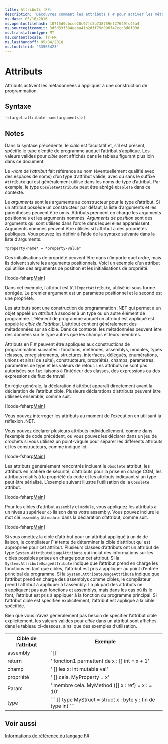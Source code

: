 ```yaml
---
title: Attributs (F#)
description: 'Découvrez comment les attributs F # pour activer les métadonnées à appliquer à une construction de programmation.'
ms.date: 05/16/2016
ms.openlocfilehash: 107f5d9cbcce28c97fc5b738759ef27649fc45a4
ms.sourcegitcommit: 3d5d33f384eeba41b2dff79d096f47ccc8d8f03d
ms.translationtype: MT
ms.contentlocale: fr-FR
ms.lasthandoff: 05/04/2018
ms.locfileid: "33565423"
---
```

# <a name="attributes"></a>Attributs

Attributs activent les métadonnées à appliquer à une construction de programmation.

## <a name="syntax"></a>Syntaxe

```fsharp
[<target:attribute-name(arguments)>]
```

## <a name="remarks"></a>Notes

Dans la syntaxe précédente, le *cible* est facultatif et, s’il est présent, spécifie le type d’entité de programme auquel l’attribut s’applique. Les valeurs valides pour *cible* sont affichés dans le tableau figurant plus loin dans ce document.

Le *-nom de l’attribut* fait référence au nom (éventuellement qualifié avec des espaces de noms) d’un type d’attribut valide, avec ou sans le suffixe `Attribute` qui est généralement utilisé dans les noms de type d’attribut. Par exemple, le type `ObsoleteAttribute` peut être abrégé `Obsolete` dans ce contexte.

Le *arguments* sont les arguments au constructeur pour le type d’attribut. Si un attribut possède un constructeur par défaut, la liste d’arguments et les parenthèses peuvent être omis. Attributs prennent en charge les arguments positionnels et les arguments nommés. *Arguments de position* sont des arguments qui sont utilisés dans l’ordre dans lequel elles apparaissent. Arguments nommés peuvent être utilisés si l’attribut a des propriétés publiques. Vous pouvez les définir à l’aide de la syntaxe suivante dans la liste d’arguments.

```
*property-name* = *property-value*
```

Ces initialisations de propriété peuvent être dans n’importe quel ordre, mais ils doivent suivre les arguments positionnels. Voici un exemple d’un attribut qui utilise des arguments de position et les initialisations de propriété.

[!code-fsharp[Main](../../../samples/snippets/fsharp/lang-ref-2/snippet6202.fs)]

Dans cet exemple, l’attribut est `DllImportAttribute`, utilisé ici sous forme abrégée. Le premier argument est un paramètre positionnel et le second est une propriété.

Les attributs sont une construction de programmation .NET qui permet à un objet appelé un *attribut* à associer à un type ou un autre élément de programme. L’élément de programme auquel un attribut est appliqué est appelé le *cible de l’attribut*. L’attribut contient généralement des métadonnées sur sa cible. Dans ce contexte, les métadonnées peuvent être des données sur le type autres que les champs et leurs membres.

Attributs en F # peuvent être appliqués aux constructions de programmation suivantes : fonctions, méthodes, assemblys, modules, types (classes, enregistrements, structures, interfaces, délégués, énumérations, unions et ainsi de suite), constructeurs, propriétés, champs, paramètres, paramètres de type et les valeurs de retour. Les attributs ne sont pas autorisées sur `let` liaisons à l’intérieur des classes, des expressions ou des expressions de flux de travail.

En règle générale, la déclaration d’attribut apparaît directement avant la déclaration de l’attribut cible. Plusieurs déclarations d’attributs peuvent être utilisées ensemble, comme suit.

[!code-fsharp[Main](../../../samples/snippets/fsharp/lang-ref-2/snippet6603.fs)]

Vous pouvez interroger les attributs au moment de l’exécution en utilisant la réflexion .NET.

Vous pouvez déclarer plusieurs attributs individuellement, comme dans l’exemple de code précédent, ou vous pouvez les déclarer dans un jeu de crochets si vous utilisez un point-virgule pour séparer les différents attributs et les constructeurs, comme indiqué ici.

[!code-fsharp[Main](../../../samples/snippets/fsharp/lang-ref-2/snippet6604.fs)]

Les attributs généralement rencontrés incluent le `Obsolete` attribut, les attributs en matière de sécurité, d’attributs pour la prise en charge COM, les attributs relatifs à la propriété du code et les attributs indiquant si un type peut être sérialisé. L’exemple suivant illustre l’utilisation de la `Obsolete` attribut.

[!code-fsharp[Main](../../../samples/snippets/fsharp/lang-ref-2/snippet6605.fs)]

Pour les cibles d’attribut `assembly` et `module`, vous appliquez les attributs à un niveau supérieur `do` liaison dans votre assembly. Vous pouvez inclure le mot clé `assembly` ou `module` dans la déclaration d’attribut, comme suit.

[!code-fsharp[Main](../../../samples/snippets/fsharp/lang-ref-2/snippet6606.fs)]

Si vous omettez la cible d’attribut pour un attribut appliqué à un `do` de liaison, le compilateur F # tente de déterminer la cible d’attribut qui est appropriée pour cet attribut. Plusieurs classes d’attributs ont un attribut de type `System.AttributeUsageAttribute` qui inclut des informations sur les cibles possibles prises en charge pour cet attribut. Si la `System.AttributeUsageAttribute` indique que l’attribut prend en charge les fonctions en tant que cibles, l’attribut est pris à appliquer au point d’entrée principal du programme. Si la `System.AttributeUsageAttribute` indique que l’attribut prend en charge des assemblys comme cibles, le compilateur prend l’attribut à appliquer à l’assembly. La plupart des attributs ne s’appliquent pas aux fonctions et assemblys, mais dans les cas où ils le font, l’attribut est pris à appliquer à la fonction du programme principal. Si l’attribut cible est spécifiée explicitement, l’attribut est appliqué à la cible spécifiée.

Bien que vous n’avez généralement pas besoin de spécifier l’attribut cible explicitement, les valeurs valides pour *cible* dans un attribut sont affichés dans le tableau ci-dessous, ainsi que des exemples d’utilisation.

<table>
  <tr>
    <th>Cible de l’attribut</td>
    <th>Exemple</td> 
  </tr>
  <tr>
    <td>assembly</td>
    <td>`[<assembly: AssemblyVersionAttribute("1.0.0.0")>]`</td> 
  </tr>
  <tr>
    <td>return</td>
    <td>' fonction1 permettent de x : [<return: Obsolete>] int = x + 1'</td> 
  </tr>
  <tr>
    <td>champ</td>
    <td>' [<field: DefaultValue>] les x: int mutable val'</td> 
  </tr>
  <tr>
    <td>propriété</td>
    <td>' [<property: Obsolete>] cela. MyProperty = x'</td> 
  </tr>
  <tr>
    <td>Param</td>
    <td>' membre cela. MyMethod ([<param: Out>] x : ref<int>) = x : = 10'</td> 
  </tr>
  <tr>
    <td>type</td>
    <td>
        ```
        [<type: StructLayout(Sequential)>] type MyStruct = struct x : byte y : fin de type int ```
    </td> 
  </tr>
</table>

## <a name="see-also"></a>Voir aussi

[Informations de référence du langage F#](index.md)
